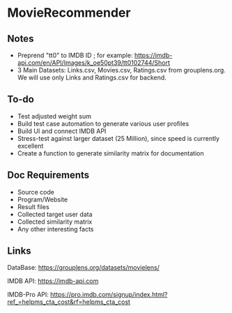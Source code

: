 # MovieRecommender
## Notes
- Preprend "tt0" to IMDB ID ; for example: https://imdb-api.com/en/API/Images/k_oe50pt39/tt0102744/Short
- 3 Main Datasets: Links.csv, Movies.csv, Ratings.csv from grouplens.org. We will use only Links and Ratings.csv for backend.

## To-do
- Test adjusted weight sum
- Build test case automation to generate various user profiles
- Build UI and connect IMDB API
- Stress-test against larger dataset (25 Million), since speed is currently excellent
- Create a function to generate similarity matrix for documentation

## Doc Requirements
- Source code
- Program/Website
- Result files
- Collected target user data
- Collected similarity matrix
- Any other interesting facts


## Links
DataBase:
https://grouplens.org/datasets/movielens/

IMDB API:
https://imdb-api.com

IMDB-Pro API:
https://pro.imdb.com/signup/index.html?ref_=helpms_cta_cost&rf=helpms_cta_cost

